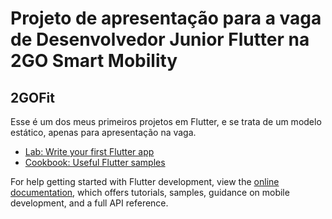 # Projeto de apresentação para a vaga de Desenvolvedor Junior Flutter na 2GO Smart Mobility

## 2GOFit

Esse é um dos meus primeiros projetos em Flutter, e se trata de um modelo estático, apenas para apresentação na vaga.

- [Lab: Write your first Flutter app](https://docs.flutter.dev/get-started/codelab)
- [Cookbook: Useful Flutter samples](https://docs.flutter.dev/cookbook)

For help getting started with Flutter development, view the
[online documentation](https://docs.flutter.dev/), which offers tutorials,
samples, guidance on mobile development, and a full API reference.

